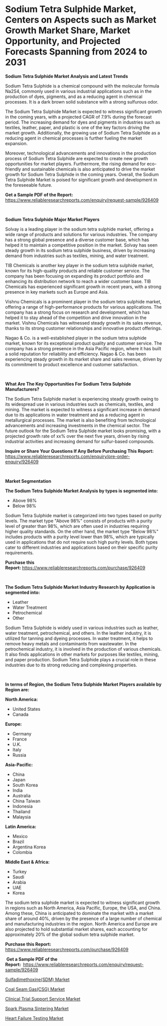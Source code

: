 <p><h1>Sodium Tetra Sulphide Market, Centers on Aspects such as Market Growth Market Share, Market Opportunity, and Projected Forecasts Spanning from 2024 to 2031</h1></p><p><strong>Sodium Tetra Sulphide Market Analysis and Latest Trends</strong></p>
<p><p>Sodium Tetra Sulphide is a chemical compound with the molecular formula Na2S4, commonly used in various industrial applications such as in the production of dyes, pigments, and as a reducing agent in chemical processes. It is a dark brown solid substance with a strong sulfurous odor.</p><p>The Sodium Tetra Sulphide Market is expected to witness significant growth in the coming years, with a projected CAGR of 7.9% during the forecast period. The increasing demand for dyes and pigments in industries such as textiles, leather, paper, and plastic is one of the key factors driving the market growth. Additionally, the growing use of Sodium Tetra Sulphide as a reducing agent in chemical processes is further fueling the market expansion.</p><p>Moreover, technological advancements and innovations in the production process of Sodium Tetra Sulphide are expected to create new growth opportunities for market players. Furthermore, the rising demand for eco-friendly and sustainable chemicals is also anticipated to drive the market growth for Sodium Tetra Sulphide in the coming years. Overall, the Sodium Tetra Sulphide Market is poised for significant growth and development in the foreseeable future.</p></p>
<p><strong>Get a Sample PDF of the Report:&nbsp;</strong> <a href="https://www.reliableresearchreports.com/enquiry/request-sample/926409">https://www.reliableresearchreports.com/enquiry/request-sample/926409</a></p>
<p>&nbsp;</p>
<p><strong>Sodium Tetra Sulphide Major Market Players</strong></p>
<p><p>Solvay is a leading player in the sodium tetra sulphide market, offering a wide range of products and solutions for various industries. The company has a strong global presence and a diverse customer base, which has helped it to maintain a competitive position in the market. Solvay has seen steady growth in its sodium tetra sulphide business, driven by increasing demand from industries such as textiles, mining, and water treatment.</p><p>TIB Chemicals is another key player in the sodium tetra sulphide market, known for its high-quality products and reliable customer service. The company has been focusing on expanding its product portfolio and enhancing its distribution network to reach a wider customer base. TIB Chemicals has experienced significant growth in recent years, with a strong presence in key markets such as Europe and Asia.</p><p>Vishnu Chemicals is a prominent player in the sodium tetra sulphide market, offering a range of high-performance products for various applications. The company has a strong focus on research and development, which has helped it to stay ahead of the competition and drive innovation in the market. Vishnu Chemicals has witnessed steady growth in its sales revenue, thanks to its strong customer relationships and innovative product offerings.</p><p>Nagao & Co. is a well-established player in the sodium tetra sulphide market, known for its exceptional product quality and customer service. The company has a strong presence in the Asia Pacific region, where it has built a solid reputation for reliability and efficiency. Nagao & Co. has been experiencing steady growth in its market share and sales revenue, driven by its commitment to product excellence and customer satisfaction.</p></p>
<p>&nbsp;</p>
<p><strong>What Are The Key Opportunities For Sodium Tetra Sulphide Manufacturers?</strong></p>
<p><p>The Sodium Tetra Sulphide market is experiencing steady growth owing to its widespread use in various industries such as chemicals, textiles, and mining. The market is expected to witness a significant increase in demand due to its applications in water treatment and as a reducing agent in metallurgical processes. The market is also benefiting from technological advancements and increasing investments in the chemical sector. The future outlook for the Sodium Tetra Sulphide market looks promising, with a projected growth rate of xx% over the next five years, driven by rising industrial activities and increasing demand for sulfur-based compounds.</p></p>
<p><strong>Inquire or Share Your Questions If Any Before Purchasing This Report:</strong> <a href="https://www.reliableresearchreports.com/enquiry/pre-order-enquiry/926409">https://www.reliableresearchreports.com/enquiry/pre-order-enquiry/926409</a></p>
<p>&nbsp;</p>
<p><strong>Market Segmentation</strong></p>
<p><strong>The Sodium Tetra Sulphide Market Analysis by types is segmented into:</strong></p>
<p><ul><li>Above 98%</li><li>Below 98%</li></ul></p>
<p><p>Sodium Tetra Sulphide market is categorized into two types based on purity levels. The market type "Above 98%" consists of products with a purity level of greater than 98%, which are often used in industries requiring higher quality standards. On the other hand, the market type "Below 98%" includes products with a purity level lower than 98%, which are typically used in applications that do not require such high purity levels. Both types cater to different industries and applications based on their specific purity requirements.</p></p>
<p><strong>Purchase this Report:&nbsp;</strong><a href="https://www.reliableresearchreports.com/purchase/926409">https://www.reliableresearchreports.com/purchase/926409</a></p>
<p>&nbsp;</p>
<p><strong>The Sodium Tetra Sulphide Market Industry Research by Application is segmented into:</strong></p>
<p><ul><li>Leather</li><li>Water Treatment</li><li>Petrochemical</li><li>Other</li></ul></p>
<p><p>Sodium Tetra Sulphide is widely used in various industries such as leather, water treatment, petrochemical, and others. In the leather industry, it is utilized for tanning and dyeing processes. In water treatment, it helps to remove heavy metals and contaminants from wastewater. In the petrochemical industry, it is involved in the production of various chemicals. It also finds applications in other markets for purposes like textiles, mining, and paper production. Sodium Tetra Sulphide plays a crucial role in these industries due to its strong reducing and complexing properties.</p></p>
<p>&nbsp;</p>
<p><strong>In terms of Region, the Sodium Tetra Sulphide Market Players available by Region are:</strong></p>
<p>
    <p> <strong> North America: </strong>
        <ul>
            <li>United States</li>
            <li>Canada</li>
        </ul>
        </p> 
    <p> <strong> Europe: </strong>
        <ul>
            <li>Germany</li>
            <li>France</li>
            <li>U.K.</li>
            <li>Italy</li>
            <li>Russia</li>
        </ul>
        </p> 
    <p> <strong> Asia-Pacific: </strong>
        <ul>
            <li>China</li>
            <li>Japan</li>
            <li>South Korea</li>
            <li>India</li>
            <li>Australia</li>
            <li>China Taiwan</li>
            <li>Indonesia</li>
            <li>Thailand</li>
            <li>Malaysia</li>
        </ul>
        </p> 
    <p> <strong> Latin America: </strong>
        <ul>
            <li>Mexico</li>
            <li>Brazil</li>
            <li>Argentina Korea</li>
            <li>Colombia</li>
        </ul>
        </p> 
    <p> <strong> Middle East & Africa: </strong>
        <ul>
            <li>Turkey</li>
            <li>Saudi</li>
            <li>Arabia</li>
            <li>UAE</li>
            <li>Korea</li>
        </ul>
    </p>
    </p>
<p><p>The sodium tetra sulphide market is expected to witness significant growth in regions such as North America, Asia Pacific, Europe, the USA, and China. Among these, China is anticipated to dominate the market with a market share of around 40%, driven by the presence of a large number of chemical and manufacturing industries in the region. North America and Europe are also projected to hold substantial market shares, each accounting for approximately 20% of the global sodium tetra sulphide market.</p></p>
<p><strong>Purchase this Report: </strong><a href="https://www.reliableresearchreports.com/purchase/926409">https://www.reliableresearchreports.com/purchase/926409</a></p>
<p>&nbsp;<strong>Get a Sample PDF of the Report:&nbsp;&nbsp;</strong><a href="https://www.reliableresearchreports.com/enquiry/request-sample/926409">https://www.reliableresearchreports.com/enquiry/request-sample/926409</a></p>
<p><strong></strong></p>
<p><p><a href="https://github.com/cecuraprangm/Market-Research-Report-List-1/blob/main/sulfadimethoxinesdm-market.md">Sulfadimethoxine(SDM) Market</a></p><p><a href="https://github.com/antony131rp/Market-Research-Report-List-2/blob/main/coal-seam-gascsg-market.md">Coal Seam Gas(CSG) Market</a></p><p><a href="https://medium.com/@jessicaholland33/clinical-trial-support-service-market-size-market-outlook-and-market-forecast-2024-to-2031-534eec06125e">Clinical Trial Support Service Market</a></p><p><a href="https://medium.com/@jessicaholland33/spark-plasma-sintering-market-comprehensive-assessment-by-type-application-and-geography-073b3d597368">Spark Plasma Sintering Market</a></p><p><a href="https://medium.com/@kathyfisher51/heart-failure-testing-market-report-reveals-the-latest-trends-and-growth-opportunities-of-this-386d23ae8e28">Heart Failure Testing Market</a></p></p>